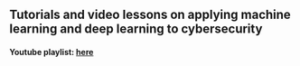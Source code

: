 ## Tutorials and video lessons on applying machine learning and deep learning to cybersecurity 

#### Youtube playlist: [here](https://www.youtube.com/watch?v=HMWulRpPpuA&list=PLonlF40eS6nygmn4nSMVNKc8bgJZ7PxDg&t=3s&index=40)
